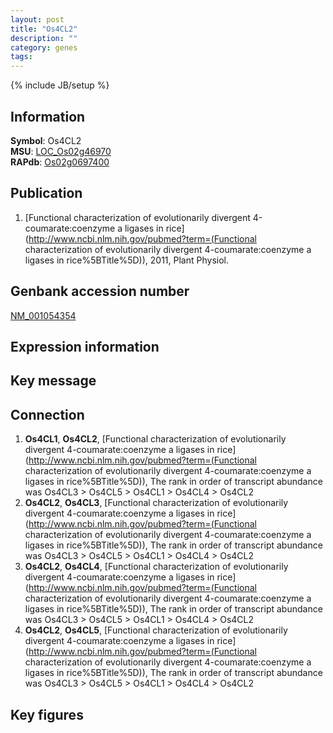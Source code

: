 ```yaml
---
layout: post
title: "Os4CL2"
description: ""
category: genes
tags: 
---
```

{% include JB/setup %}

## Information
__Symbol__: Os4CL2  
__MSU__: [LOC_Os02g46970](http://rice.plantbiology.msu.edu/cgi-bin/ORF_infopage.cgi?orf=LOC_Os02g46970)  
__RAPdb__: [Os02g0697400](http://rapdb.dna.affrc.go.jp/viewer/gbrowse_details/irgsp1?name=Os02g0697400)  

## Publication
1. [Functional characterization of evolutionarily divergent 4-coumarate:coenzyme a ligases in rice](http://www.ncbi.nlm.nih.gov/pubmed?term=(Functional characterization of evolutionarily divergent 4-coumarate:coenzyme a ligases in rice%5BTitle%5D)), 2011, Plant Physiol.

## Genbank accession number
[NM_001054354](http://www.ncbi.nlm.nih.gov/nuccore/NM_001054354)

## Expression information

## Key message

## Connection
1. __Os4CL1__, __Os4CL2__, [Functional characterization of evolutionarily divergent 4-coumarate:coenzyme a ligases in rice](http://www.ncbi.nlm.nih.gov/pubmed?term=(Functional characterization of evolutionarily divergent 4-coumarate:coenzyme a ligases in rice%5BTitle%5D)),  The rank in order of transcript abundance was Os4CL3 > Os4CL5 > Os4CL1 > Os4CL4 > Os4CL2
2. __Os4CL2__, __Os4CL3__, [Functional characterization of evolutionarily divergent 4-coumarate:coenzyme a ligases in rice](http://www.ncbi.nlm.nih.gov/pubmed?term=(Functional characterization of evolutionarily divergent 4-coumarate:coenzyme a ligases in rice%5BTitle%5D)),  The rank in order of transcript abundance was Os4CL3 > Os4CL5 > Os4CL1 > Os4CL4 > Os4CL2
3. __Os4CL2__, __Os4CL4__, [Functional characterization of evolutionarily divergent 4-coumarate:coenzyme a ligases in rice](http://www.ncbi.nlm.nih.gov/pubmed?term=(Functional characterization of evolutionarily divergent 4-coumarate:coenzyme a ligases in rice%5BTitle%5D)),  The rank in order of transcript abundance was Os4CL3 > Os4CL5 > Os4CL1 > Os4CL4 > Os4CL2
4. __Os4CL2__, __Os4CL5__, [Functional characterization of evolutionarily divergent 4-coumarate:coenzyme a ligases in rice](http://www.ncbi.nlm.nih.gov/pubmed?term=(Functional characterization of evolutionarily divergent 4-coumarate:coenzyme a ligases in rice%5BTitle%5D)),  The rank in order of transcript abundance was Os4CL3 > Os4CL5 > Os4CL1 > Os4CL4 > Os4CL2

## Key figures


